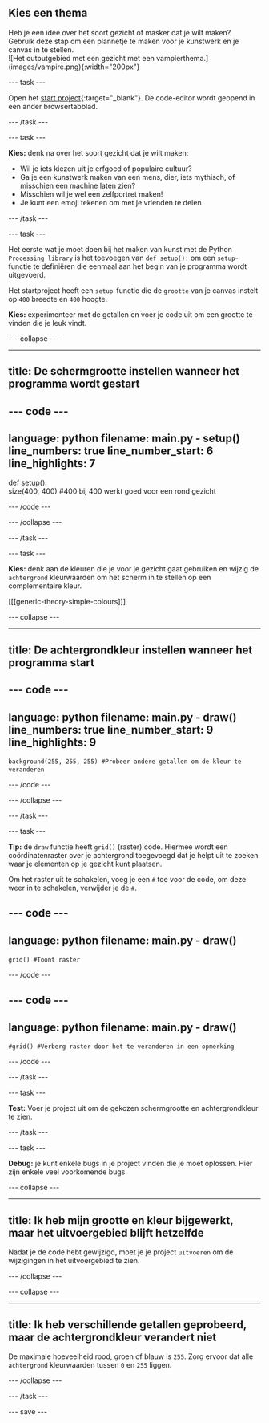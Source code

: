 ## Kies een thema

<div style="display: flex; flex-wrap: wrap">
<div style="flex-basis: 200px; flex-grow: 1; margin-right: 15px;">
Heb je een idee over het soort gezicht of masker dat je wilt maken? Gebruik deze stap om een plannetje te maken voor je kunstwerk en je canvas in te stellen.
</div>
<div>
![Het outputgebied met een gezicht met een vampierthema.](images/vampire.png){:width="200px"}
</div>
</div>

--- task ---

Open het [start project](https://editor.raspberrypi.org/nl-NL/projects/make-face-starter){:target="_blank"}. De code-editor wordt geopend in een ander browsertabblad.

--- /task ---

--- task ---

**Kies:** denk na over het soort gezicht dat je wilt maken:
+ Wil je iets kiezen uit je erfgoed of populaire cultuur?
+ Ga je een kunstwerk maken van een mens, dier, iets mythisch, of misschien een machine laten zien?
+ Misschien wil je wel een zelfportret maken!
+ Je kunt een emoji tekenen om met je vrienden te delen

--- /task ---

--- task ---

Het eerste wat je moet doen bij het maken van kunst met de Python `Processing library` is het toevoegen van `def setup():` om een `setup`-functie te definiëren die eenmaal aan het begin van je programma wordt uitgevoerd.

Het startproject heeft een `setup`-functie die de `grootte` van je canvas instelt op `400` breedte en `400` hoogte.

**Kies:** experimenteer met de getallen en voer je code uit om een grootte te vinden die je leuk vindt.

--- collapse ---

---
title: De schermgrootte instellen wanneer het programma wordt gestart
---

--- code ---
---
language: python
filename: main.py - setup()
line_numbers: true
line_number_start: 6
line_highlights: 7
---
def setup():   
    size(400, 400) #400 bij 400 werkt goed voor een rond gezicht

--- /code ---

--- /collapse ---

--- /task ---

--- task ---

**Kies:** denk aan de kleuren die je voor je gezicht gaat gebruiken en wijzig de `achtergrond` kleurwaarden om het scherm in te stellen op een complementaire kleur.

[[[generic-theory-simple-colours]]]

--- collapse ---

---
title: De achtergrondkleur instellen wanneer het programma start
---

--- code ---
---
language: python
filename: main.py - draw()
line_numbers: true
line_number_start: 9
line_highlights: 9
---

    background(255, 255, 255) #Probeer andere getallen om de kleur te veranderen

--- /code ---

--- /collapse ---

--- /task ---

--- task ---

**Tip:** de `draw` functie heeft `grid()` (raster) code. Hiermee wordt een coördinatenraster over je achtergrond toegevoegd dat je helpt uit te zoeken waar je elementen op je gezicht kunt plaatsen.

Om het raster uit te schakelen, voeg je een `#` toe voor de code, om deze weer in te schakelen, verwijder je de `#`.

--- code ---
---
language: python
filename: main.py - draw()
---

    grid() #Toont raster

--- /code ---

--- code ---
---
language: python
filename: main.py - draw()
---

    #grid() #Verberg raster door het te veranderen in een opmerking

--- /code ---

--- /task ---

--- task ---

**Test:** Voer je project uit om de gekozen schermgrootte en achtergrondkleur te zien.

--- /task ---

--- task ---

**Debug:** je kunt enkele bugs in je project vinden die je moet oplossen. Hier zijn enkele veel voorkomende bugs.

--- collapse ---

---
title: Ik heb mijn grootte en kleur bijgewerkt, maar het uitvoergebied blijft hetzelfde
---

Nadat je de code hebt gewijzigd, moet je je project `uitvoeren` om de wijzigingen in het uitvoergebied te zien.

--- /collapse ---

--- collapse ---

---
title: Ik heb verschillende getallen geprobeerd, maar de achtergrondkleur verandert niet
---

De maximale hoeveelheid rood, groen of blauw is `255`. Zorg ervoor dat alle `achtergrond` kleurwaarden tussen `0` en `255` liggen.

--- /collapse ---

--- /task ---

--- save ---

